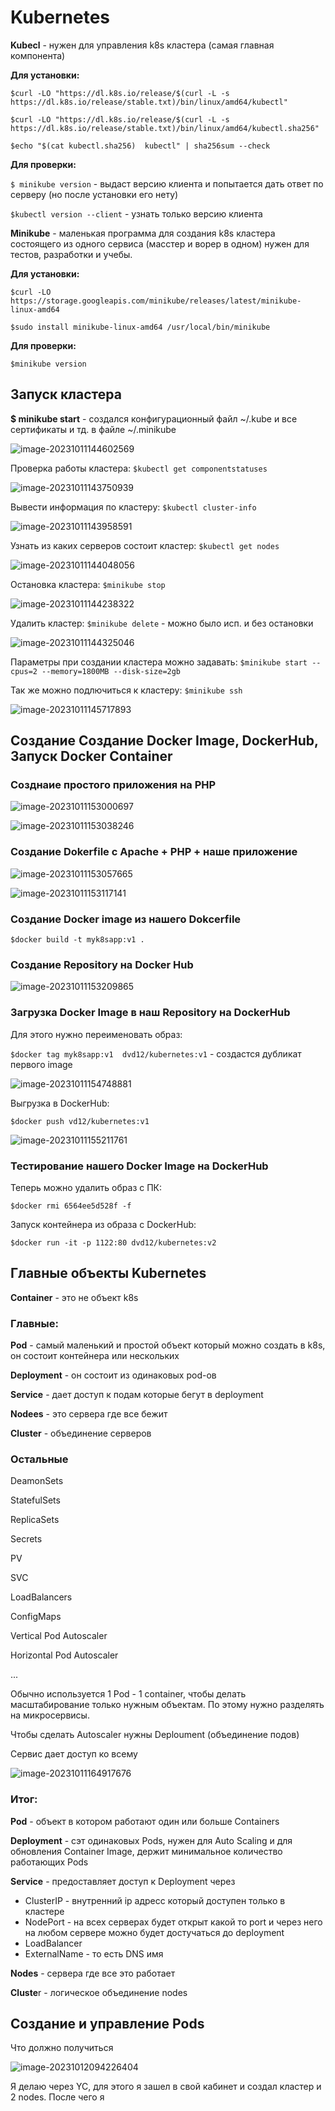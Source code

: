 # Kubernetes

**Kubecl** - нужен для управления k8s кластера (самая главная компонента)

**Для установки:** 

`$curl -LO "https://dl.k8s.io/release/$(curl -L -s https://dl.k8s.io/release/stable.txt)/bin/linux/amd64/kubectl"`

`$curl -LO "https://dl.k8s.io/release/$(curl -L -s https://dl.k8s.io/release/stable.txt)/bin/linux/amd64/kubectl.sha256"`

`$echo "$(cat kubectl.sha256)  kubectl" | sha256sum --check`

**Для проверки:**

`$ minikube version`  - выдаст версию клиента и попытается дать ответ по серверу (но после установки его нету)

`$kubectl version --client` - узнать только версию клиента

**Minikube** - маленькая программа для создания k8s кластера состоящего из одного сервиса (масстер и ворер в одном) нужен для тестов, разработки и учебы.

**Для установки:**

`$curl -LO https://storage.googleapis.com/minikube/releases/latest/minikube-linux-amd64`

`$sudo install minikube-linux-amd64 /usr/local/bin/minikube`

**Для проверки:** 

`$minikube version`

## Запуск кластера 

**$ minikube start** - cоздался конфигурационный файл ~/.kube и все сертификаты и тд. в файле ~/.minikube

![image-20231011144602569](/home/smvn/snap/typora/86/.config/Typora/typora-user-images/image-20231011144602569.png)

Проверка работы кластера: `$kubectl get componentstatuses`

![image-20231011143750939](/home/smvn/snap/typora/86/.config/Typora/typora-user-images/image-20231011143750939.png)

Вывести информация по кластеру: `$kubectl cluster-info`

![image-20231011143958591](/home/smvn/snap/typora/86/.config/Typora/typora-user-images/image-20231011143958591.png)

Узнать из каких серверов состоит кластер: `$kubectl get nodes` 

![image-20231011144048056](/home/smvn/snap/typora/86/.config/Typora/typora-user-images/image-20231011144048056.png)

Остановка кластера: `$minikube stop`

![image-20231011144238322](/home/smvn/snap/typora/86/.config/Typora/typora-user-images/image-20231011144238322.png)

Удалить кластер: `$minikube delete` - можно было исп. и без остановки

![image-20231011144325046](/home/smvn/snap/typora/86/.config/Typora/typora-user-images/image-20231011144325046.png)

Параметры при создании кластера можно задавать: `$minikube start --cpus=2 --memory=1800MB --disk-size=2gb`

Так же можно подлючиться к кластеру: `$minikube ssh`

![image-20231011145717893](/home/smvn/snap/typora/86/.config/Typora/typora-user-images/image-20231011145717893.png)

## Создание Создание Docker Image, DockerHub, Запуск Docker Container

### Созднаие простого приложения на PHP

![image-20231011153000697](/home/smvn/snap/typora/86/.config/Typora/typora-user-images/image-20231011153000697.png)

![image-20231011153038246](/home/smvn/snap/typora/86/.config/Typora/typora-user-images/image-20231011153038246.png)

### Создание Dokerfile с Apache + PHP + наше приложение

![image-20231011153057665](/home/smvn/snap/typora/86/.config/Typora/typora-user-images/image-20231011153057665.png)

![image-20231011153117141](/home/smvn/snap/typora/86/.config/Typora/typora-user-images/image-20231011153117141.png)

### Создание Docker image из нашего Dokcerfile

`$docker build -t myk8sapp:v1 .`

### Создание Repository на Docker Hub

![image-20231011153209865](/home/smvn/snap/typora/86/.config/Typora/typora-user-images/image-20231011153209865.png)

### Загрузка Docker Image в наш Repository на DockerHub

Для этого нужно переименовать образ:

`$docker tag myk8sapp:v1  dvd12/kubernetes:v1` - создастся дубликат первого image 

![image-20231011154748881](/home/smvn/snap/typora/86/.config/Typora/typora-user-images/image-20231011154748881.png)

Выгрузка в DockerHub: 

`$docker push vd12/kubernetes:v1`

![image-20231011155211761](/home/smvn/snap/typora/86/.config/Typora/typora-user-images/image-20231011155211761.png)

### Тестирование нашего Docker Image на DockerHub

Теперь можно удалить образ с ПК: 

`$docker rmi 6564ee5d528f -f ` 

Запуск контейнера из образа с DockerHub:

`$docker run -it -p 1122:80 dvd12/kubernetes:v2`

## Главные объекты Kubernetes

**Container** - это не объект k8s

### Главные:

**Pod** - самый маленький и простой объект который можно создать в k8s, он состоит контейнера или нескольких

**Deployment** - он состоит из одинаковых pod-ов 

**Service** - дает доступ к подам которые бегут в deployment

**Nodees** - это сервера где все бежит

**Cluster** - объединение серверов

### Остальные

DeamonSets

StatefulSets

ReplicaSets

Secrets

PV

SVC

LoadBalancers

ConfigMaps

Vertical Pod Autoscaler

Horizontal Pod Autoscaler

...

Обычно используется 1 Pod - 1 container, чтобы делать масштабирование только нужным объектам. По этому нужно разделять на микросервисы.

Чтобы сделать Autoscaler нужны Deploument (объединение подов)

Сервис дает доступ ко всему 

![image-20231011164917676](/home/smvn/snap/typora/86/.config/Typora/typora-user-images/image-20231011164917676.png)

### Итог:

**Pod** - объект в котором работают один или больше Containers

**Deployment** - сэт одинаковых Pods, нужен для Auto Scaling и для обновления Container Image, держит минимальное количество работающих Pods

**Service** - предоставляет доступ к Deployment через 

- ClusterIP - внутренний ip адресс который доступен только в кластере
- NodePort - на всех серверах будет открыт какой то port и через него на любом сервере можно будет достучаться до deployment 
- LoadBalancer
- ExternalName - то есть DNS имя

**Nodes** - сервера где все это работает

**Cluste**r - логическое объединение nodes

## Создание и управление **Pods**

Что должно получиться 

![image-20231012094226404](/home/smvn/snap/typora/86/.config/Typora/typora-user-images/image-20231012094226404.png)

Я делаю через YC, для этого я зашел в свой кабинет и создал кластер и 2 nodes. После чего я 

